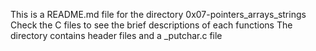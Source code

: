 This is a README.md file for the directory 0x07-pointers_arrays_strings
Check the C files to see the brief descriptions of each functions
The directory contains header files and a _putchar.c file

